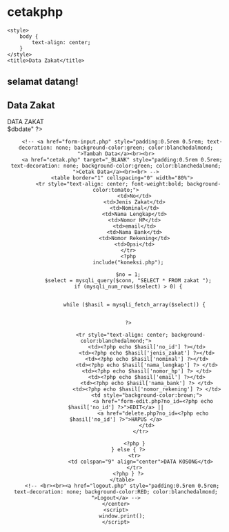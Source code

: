 # cetakphp
<?php @session_start(); ?>



<!DOCTYPE html>
<html lang="en">

<head>
    <meta charset="UTF-8">
    <meta http-equiv="X-UA-Compatible" content="IE=edge">
    <meta name="viewport" content="width=device-width, initial-scale=1.0">

    <style>
        body {
            text-align: center;
        }
    </style>
    <title>Data Zakat</title>
</head>

<body>
    <h2>selamat datang! <?php echo $_SESSION['username']; ?></h2>
    <h2>Data Zakat</h2>
    <?php
    $timestamp = date('Y-m-d G:i:s');
    $dbdate = "per $timestamp";
    $dbspace = "===================================================================";
    echo "<h2>DATA ZAKAT <BR> $dbdate</h2>"
    ?>
    <center>

        <!-- <a href="form-input.php" style="padding:0.5rem 0.5rem; text-decoration: none; background-color:green; color:blanchedalmond; ">Tambah Data</a><br><br>
        <a href="cetak.php" target="_BLANK" style="padding:0.5rem 0.5rem; text-decoration: none; background-color:green; color:blanchedalmond; ">Cetak Data</a><br><br> -->
        <table border="1" cellspacing="0" width="80%">
            <tr style="text-align: center; font-weight:bold; background-color:tomato;">
                <td>No</td>
                <td>Jenis Zakat</td>
                <td>Nominal</td>
                <td>Nama Lengkap</td>
                <td>Nomor HP</td>
                <td>email</td>
                <td>Nama Bank</td>
                <td>Nomor Rekening</td>
                <td>Opsi</td>
            </tr>
            <?php
            include("koneksi.php");

            $no = 1;
            $select = mysqli_query($conn, "SELECT * FROM zakat ");
            if (mysqli_num_rows($select) > 0) {


                while ($hasil = mysqli_fetch_array($select)) {


            ?>

                    <tr style="text-align: center; background-color:blanchedalmond;">
                        <td><?php echo $hasil['no_id'] ?></td>
                        <td><?php echo $hasil['jenis_zakat'] ?></td>
                        <td><?php echo $hasil['nominal'] ?></td>
                        <td><?php echo $hasil['nama_lengkap'] ?> </td>
                        <td><?php echo $hasil['nomor_hp'] ?> </td>
                        <td><?php echo $hasil['email'] ?></td>
                        <td><?php echo $hasil['nama_bank'] ?> </td>
                        <td><?php echo $hasil['nomor_rekening'] ?> </td>
                        <td style="background-color:brown;">
                            <a href="form-edit.php?no_id=<?php echo $hasil['no_id'] ?>">EDIT</a> ||
                            <a href="delete.php?no_id=<?php echo $hasil['no_id'] ?>">HAPUS </a>
                        </td>
                    </tr>

                <?php }
            } else { ?>
                <tr>
                    <td colspan="9" align="center">DATA KOSONG</td>
                </tr>
            <?php } ?>
        </table>
        <!-- <br><br><a href="logout.php" style="padding:0.5rem 0.5rem; text-decoration: none; background-color:RED; color:blanchedalmond; ">Logout</a> -->
    </center>
    <script>
		window.print();
	</script>
</body>

</html>
